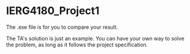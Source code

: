 # IERG4180_Project1

The .exe file is for you to compare your result. 

The TA's solution is just an example. You can have your own way to solve the problem, as long as it follows the project specification. 
